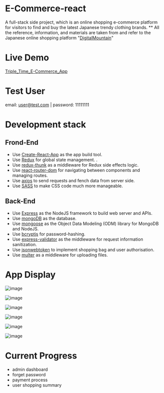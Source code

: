 # E-Commerce-react
A full-stack side project, which is an online shopping e-commerce platform for visitors to find and buy the latest Japanese trendy clothing brands. 
** All the reference, information, and materials are taken from and refer to the Japanese online shopping platform "[DigitalMountain](https://www.digital-mountain.net/)"

# Live Demo
[Triple_Time_E-Commerce_App](https://chia-e-commerce-app.herokuapp.com/)

# Test User
email: user@test.com | password: 11111111

# Development stack
## Frond-End

-   Use [Create-React-App](https://create-react-app.dev/) as the app build tool.
-   Use [Redux](https://redux.js.org/) for global state management. .
-   Use [redux-thunk](https://github.com/reduxjs/redux-thunk) as a middleware for Redux side effects logic.
-   Use [react-router-dom](https://github.com/ReactTraining/react-router/tree/master/packages/react-router-dom) for navigating between components and managing routes.
-   Use [axios](https://www.npmjs.com/package/axios) to send requests and fench data from server side. 
-   Use [SASS](https://sass-lang.com/) to make CSS code much more manageable.

## Back-End

-   Use [Express](https://expressjs.com/) as the NodeJS framework to build web server and APIs.
-   Use [mongoDB](https://www.mongodb.com/) as the database.
-   Use [mongoose](https://mongoosejs.com/) as the Object Data Modeling (ODM) library for MongoDB and NodeJS. 
-   Use [bcryptjs](https://www.npmjs.com/package/bcryptjs) for password-hashing.
-   Use [express-validator](https://www.npmjs.com/package/bcryptjs) as the middleware for request information sanitization.
-   Use [jsonwebtoken](https://www.npmjs.com/package/jsonwebtoken) to implement shopping bag and user authorisation.
-   Use [multer](https://www.npmjs.com/package/multer) as a middleware for uploading files.


# App Display

![image](https://github.com/Chia-Hsing/E-Commerce-react/blob/master/client/public/img/1.png)

![image](https://github.com/Chia-Hsing/E-Commerce-react/blob/master/client/public/img/2.png)

![image](https://github.com/Chia-Hsing/E-Commerce-react/blob/master/client/public/img/3.png)

![image](https://github.com/Chia-Hsing/E-Commerce-react/blob/master/client/public/img/4.png)

![image](https://github.com/Chia-Hsing/E-Commerce-react/blob/master/client/public/img/5.png)

![image](https://github.com/Chia-Hsing/E-Commerce-react/blob/master/client/public/img/6.png)


# Current Progress

- admin dashboard
- forget password
- payment process
- user shopping summary
